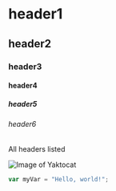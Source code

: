 # header1
## header2
### header3
#### header4
##### header5
###### header6

All headers listed

![Image of Yaktocat](https://octodex.github.com/images/yaktocat.png)

``` javascript
var myVar = "Hello, world!";
```
